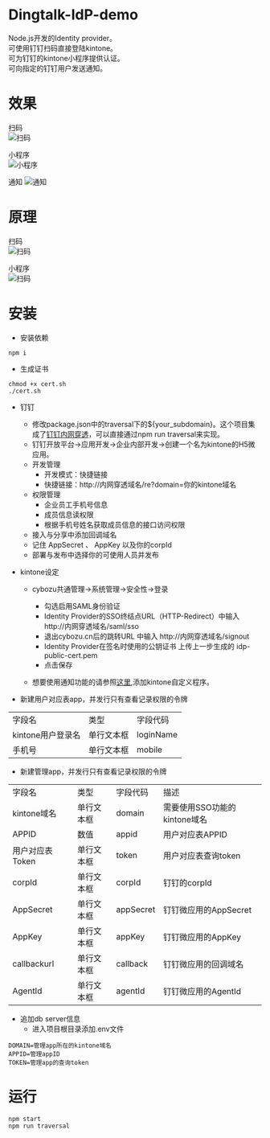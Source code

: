 # Dingtalk-IdP-demo
Node.js开发的Identity provider。  
可使用钉钉扫码直接登陆kintone。  
可为钉钉的kintone小程序提供认证。  
可向指定的钉钉用户发送通知。

# 效果
扫码  
![扫码](https://raw.githubusercontent.com/cyaoc/cn-idp/master/screenshots/screenshot.gif)  

小程序  
![小程序](https://raw.githubusercontent.com/cyaoc/cn-idp/master/screenshots/miniapp.gif)

通知
![通知](https://raw.githubusercontent.com/cyaoc/cn-idp/master/screenshots/notify.gif)

# 原理
扫码  
![扫码](https://raw.githubusercontent.com/cyaoc/cn-idp/master/screenshots/design.png)  

小程序  
![扫码](https://raw.githubusercontent.com/cyaoc/cn-idp/master/screenshots/miniapp_design.png)  

# 安装
- 安装依赖
```console
npm i
```
- 生成证书
```console
chmod +x cert.sh
./cert.sh
```

- 钉钉
  - 修改package.json中的traversal下的${your_subdomain}。这个项目集成了[钉钉内网穿透](https://open.dingtalk.com/document/resourcedownload/http-intranet-penetration)，可以直接通过npm run traversal来实现。
  - 钉钉开放平台->应用开发->企业内部开发->创建一个名为kintone的H5微应用。
  - 开发管理
    - 开发模式：快捷链接
    - 快捷链接：http://内网穿透域名/re?domain=你的kintone域名
  - 权限管理
    - 企业员工手机号信息
    - 成员信息读权限
    - 根据手机号姓名获取成员信息的接口访问权限
  - 接入与分享中添加回调域名
  - 记住 AppSecret 、 AppKey 以及你的corpId
  - 部署与发布中选择你的可使用人员并发布

- kintone设定  
  - cybozu共通管理->系统管理->安全性->登录  
    - 勾选启用SAML身份验证
    - Identity Provider的SSO终结点URL（HTTP-Redirect）中输入 http://内网穿透域名/saml/sso
    - 退出cybozu.cn后的跳转URL 中输入 http://内网穿透域名/signout
    - Identity Provider在签名时使用的公钥证书 上传上一步生成的 idp-public-cert.pem
    - 点击保存  

  - 想要使用通知功能的请参照[这里](https://github.com/cyaoc/Process2Ding),添加kintone自定义程序。

- 新建用户对应表app，并发行只有查看记录权限的令牌  
<table>
  <tr>
    <td>字段名</td>
    <td>类型</td>
    <td>字段代码</td>
  </tr>
  <tr>
    <td>kintone用户登录名</td>
    <td>单行文本框</td>
    <td>loginName</td>
  </tr>
  <tr>
    <td>手机号</td>
    <td>单行文本框</td>
    <td>mobile</td>
  </tr>
</table>  

- 新建管理app，并发行只有查看记录权限的令牌  
<table>
  <tr>
    <td>字段名</td>
    <td>类型</td>
    <td>字段代码</td>
    <td>描述</td>
  </tr>
  <tr>
    <td>kintone域名</td>
    <td>单行文本框</td>
    <td>domain</td>
    <td>需要使用SSO功能的kintone域名</td>
  </tr>
  <tr>
    <td>APPID</td>
    <td>数值</td>
    <td>appid</td>
    <td>用户对应表APPID</td>
  </tr>
  <tr>
    <td>用户对应表Token</td>
    <td>单行文本框</td>
    <td>token</td>
    <td>用户对应表查询token</td>
  </tr>
  <tr>
    <td>corpId</td>
    <td>单行文本框</td>
    <td>corpId</td>
    <td>钉钉的corpId</td>
  </tr>
  <tr>
    <td>AppSecret</td>
    <td>单行文本框</td>
    <td>appSecret</td>
    <td>钉钉微应用的AppSecret</td>
  </tr>
  <tr>
    <td>AppKey</td>
    <td>单行文本框</td>
    <td>appKey</td>
    <td>钉钉微应用的AppKey</td>
  </tr>
  <tr>
    <td>callbackurl</td>
    <td>单行文本框</td>
    <td>callback</td>
    <td>钉钉微应用的回调域名</td>
  </tr>
  <tr>
    <td>AgentId</td>
    <td>单行文本框</td>
    <td>agentId</td>
    <td>钉钉微应用的AgentId</td>
  </tr>
</table>

- 追加db server信息
  - 进入项目根目录添加.env文件
```console
DOMAIN=管理app所在的kintone域名 
APPID=管理appID
TOKEN=管理app的查询token
```

# 运行
```console
npm start
npm run traversal
```
